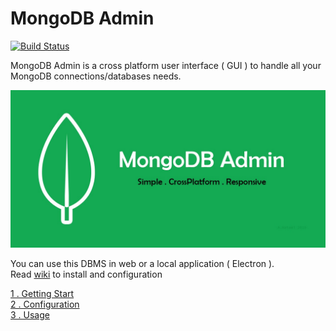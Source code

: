 # MongoDB Admin    

[![Build Status](https://travis-ci.org/hatamiarash7/MongoDB_Admin.svg?branch=master)](https://travis-ci.org/hatamiarash7/MongoDB_Admin)  
  
MongoDB Admin is a cross platform user interface ( GUI ) to handle all your MongoDB connections/databases needs.  
  
![banner](/markdown/Github_Banner.jpg)  
  
You can use this DBMS in web or a local application ( Electron ).    
Read [wiki](https://github.com/hatamiarash7/MongoDB_Admin/wiki/1.-Getting-Start) to install and configuration

[1 . Getting Start](https://github.com/hatamiarash7/MongoDB_Admin/wiki/1.-Getting-Start)  
[2 . Configuration](https://github.com/hatamiarash7/MongoDB_Admin/wiki/2.-Configuration)  
[3 . Usage](https://github.com/hatamiarash7/MongoDB_Admin/wiki/3.-Usage)